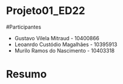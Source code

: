 # Projeto01_ED22

#Participantes
- Gustavo Vilela Mitraud - 10400866
- Leoanrdo Custódio Magalhães - 10395913
- Murilo Ramos do Nascimento - 10403318

# Resumo
